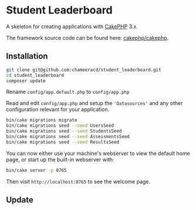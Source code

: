 # Student Leaderboard

A skeleton for creating applications with [CakePHP](https://cakephp.org) 3.x.

The framework source code can be found here: [cakephp/cakephp](https://github.com/cakephp/cakephp).

## Installation

```bash
git clone git@github.com:chameeracd/student_leaderboard.git
cd student_leaderboard
composer update
```

Rename `config/app.default.php` to `config/app.php`

Read and edit `config/app.php` and setup the `'Datasources'` and any other
configuration relevant for your application.

```bash
bin/cake migrations migrate
bin/cake migrations seed --seed UsersSeed
bin/cake migrations seed --seed StudentsSeed
bin/cake migrations seed --seed AssessmentsSeed
bin/cake migrations seed --seed ResultsSeed
```

You can now either use your machine's webserver to view the default home page, or start
up the built-in webserver with:

```bash
bin/cake server -p 8765
```

Then visit `http://localhost:8765` to see the welcome page.

## Update
